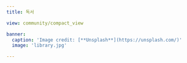 ```yaml
---
title: 독서

view: community/compact_view

banner:
  caption: 'Image credit: [**Unsplash**](https://unsplash.com/)'
  image: 'library.jpg'

---
```


